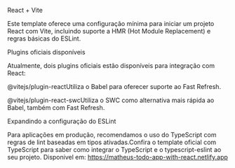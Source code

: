 React + Vite

Este template oferece uma configuração mínima para iniciar um projeto React com Vite, incluindo suporte a HMR (Hot Module Replacement) e regras básicas do ESLint.

Plugins oficiais disponíveis

Atualmente, dois plugins oficiais estão disponíveis para integração com React:

@vitejs/plugin-reactUtiliza o Babel para oferecer suporte ao Fast Refresh.

@vitejs/plugin-react-swcUtiliza o SWC como alternativa mais rápida ao Babel, também com Fast Refresh.

Expandindo a configuração do ESLint

Para aplicações em produção, recomendamos o uso do TypeScript com regras de lint baseadas em tipos ativadas.Confira o template oficial com TypeScript para saber como integrar o TypeScript e o typescript-eslint ao seu projeto.
Disponivel em: https://matheus-todo-app-with-react.netlify.app

